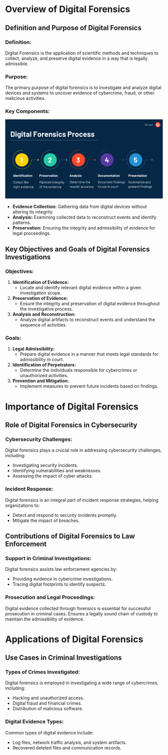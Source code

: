 # Overview of Digital Forensics

## Definition and Purpose of Digital Forensics

### Definition:
Digital Forensics is the application of scientific methods and techniques to collect, analyze, and preserve digital evidence in a way that is legally admissible.

### Purpose:
The primary purpose of digital forensics is to investigate and analyze digital devices and systems to uncover evidence of cybercrime, fraud, or other malicious activities.

### Key Components:

![alt text](img/P1.png)

- **Evidence Collection:** Gathering data from digital devices without altering its integrity.
- **Analysis:** Examining collected data to reconstruct events and identify patterns.
- **Preservation:** Ensuring the integrity and admissibility of evidence for legal proceedings.

## Key Objectives and Goals of Digital Forensics Investigations

### Objectives:
1. **Identification of Evidence:**
   - Locate and identify relevant digital evidence within a given investigation scope.
2. **Preservation of Evidence:**
   - Ensure the integrity and preservation of digital evidence throughout the investigative process.
3. **Analysis and Reconstruction:**
   - Analyze digital artifacts to reconstruct events and understand the sequence of activities.

### Goals:
1. **Legal Admissibility:**
   - Prepare digital evidence in a manner that meets legal standards for admissibility in court.
2. **Identification of Perpetrators:**
   - Determine the individuals responsible for cybercrimes or unauthorized activities.
3. **Prevention and Mitigation:**
   - Implement measures to prevent future incidents based on findings.

# Importance of Digital Forensics

## Role of Digital Forensics in Cybersecurity

### Cybersecurity Challenges:
Digital forensics plays a crucial role in addressing cybersecurity challenges, including:
- Investigating security incidents.
- Identifying vulnerabilities and weaknesses.
- Assessing the impact of cyber attacks.

### Incident Response:
Digital forensics is an integral part of incident response strategies, helping organizations to:
- Detect and respond to security incidents promptly.
- Mitigate the impact of breaches.

## Contributions of Digital Forensics to Law Enforcement

### Support in Criminal Investigations:
Digital forensics assists law enforcement agencies by:
- Providing evidence in cybercrime investigations.
- Tracing digital footprints to identify suspects.

### Prosecution and Legal Proceedings:
Digital evidence collected through forensics is essential for successful prosecution in criminal cases.
Ensures a legally sound chain of custody to maintain the admissibility of evidence.

# Applications of Digital Forensics

## Use Cases in Criminal Investigations

### Types of Crimes Investigated:
Digital forensics is employed in investigating a wide range of cybercrimes, including:
- Hacking and unauthorized access.
- Digital fraud and financial crimes.
- Distribution of malicious software.

### Digital Evidence Types:
Common types of digital evidence include:
- Log files, network traffic analysis, and system artifacts.
- Recovered deleted files and communication records.


